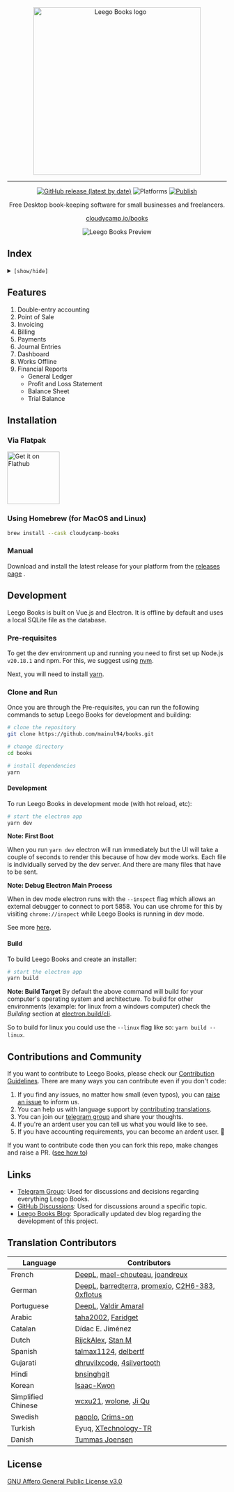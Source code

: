 <div align="center" markdown="1">

<img src="https://user-images.githubusercontent.com/29507195/207267672-d422db6c-d89a-4bbe-9822-468a55c15053.png" alt="Leego Books logo" width="384"/>

---

[![GitHub release (latest by date)](https://img.shields.io/github/v/release/mainul94/books)](https://github.com/mainul94/books/releases)
![Platforms](https://img.shields.io/badge/platform-mac%2C%20windows%2C%20linux-yellowgreen)
[![Publish](https://github.com/mainul94/books/actions/workflows/publish.yml/badge.svg)](https://github.com/mainul94/books/actions/workflows/publish.yml)

Free Desktop book-keeping software for small businesses and freelancers.

[cloudycamp.io/books](https://cloudycamp.io/books/)

<img src="https://user-images.githubusercontent.com/29507195/207267857-4ae48890-3fb2-4046-80cf-3256b46c72a0.png" alt="Leego Books Preview"/>

</div>

## Index

<details>
<summary><code>[show/hide]</code></summary>

1. [Features](#features)
2. [Installation](#installation)
3. [Development](#development)
4. [Contributions and Community](#contributions-and-community)
5. [Links](#links)
6. [Translation Contributors](#translation-contributors)
7. [License](#license)

</details>

## Features

1. Double-entry accounting
1. Point of Sale
1. Invoicing
1. Billing
1. Payments
1. Journal Entries
1. Dashboard
1. Works Offline
1. Financial Reports
   - General Ledger
   - Profit and Loss Statement
   - Balance Sheet
   - Trial Balance

## Installation

### Via Flatpak

<a href='https://flathub.org/apps/io.cloudycamp.books'>
    <img width='120' alt='Get it on Flathub' src='https://flathub.org/api/badge?locale=en'/>
</a>

### Using Homebrew (for MacOS and Linux)

```zsh
brew install --cask cloudycamp-books
```

### Manual

Download and install the latest release for your platform from the [releases
page](https://github.com/mainul94/books/releases) .

## Development

Leego Books is built on Vue.js and Electron. It is offline by default and uses
a local SQLite file as the database.

### Pre-requisites

To get the dev environment up and running you need to first set up Node.js `v20.18.1` and npm. For this, we suggest using
[nvm](https://github.com/nvm-sh/nvm#installing-and-updating).

Next, you will need to install [yarn](https://classic.yarnpkg.com/lang/en/docs/install/#mac-stable).

### Clone and Run

Once you are through the Pre-requisites, you can run the following commands to
setup Leego Books for development and building:

```bash
# clone the repository
git clone https://github.com/mainul94/books.git

# change directory
cd books

# install dependencies
yarn
```

#### Development

To run Leego Books in development mode (with hot reload, etc):

```bash
# start the electron app
yarn dev
```

**Note: First Boot**

When you run `yarn dev` electron will run immediately but the UI will take a
couple of seconds to render this because of how dev mode works. Each file is
individually served by the dev server. And there are many files that have to be
sent.

**Note: Debug Electron Main Process**

When in dev mode electron runs with the `--inspect` flag which allows an
external debugger to connect to port 5858. You can use chrome for this by
visiting `chrome://inspect` while Leego Books is running in dev mode.

See more [here](https://www.electronjs.org/docs/latest/tutorial/debugging-main-process#external-debuggers).

#### Build

To build Leego Books and create an installer:

```bash
# start the electron app
yarn build
```

**Note: Build Target**
By default the above command will build for your computer's operating system and
architecture. To build for other environments (example: for linux from a windows
computer) check the _Building_ section at
[electron.build/cli](https://www.electron.build/cli).

So to build for linux you could use the `--linux` flag like so: `yarn build --linux`.

## Contributions and Community

If you want to contribute to Leego Books, please check our [Contribution Guidelines](https://github.com/mainul94/books/blob/master/.github/CONTRIBUTING.md). There are many ways you can contribute even if you don't code:

1. If you find any issues, no matter how small (even typos), you can [raise an issue](https://github.com/mainul94/books/issues/new) to inform us.
2. You can help us with language support by [contributing translations](https://github.com/mainul94/books/wiki/Contributing-Translations).
3. You can join our [telegram group](https://t.me/legobook) and share your thoughts.
4. If you're an ardent user you can tell us what you would like to see.
5. If you have accounting requirements, you can become an ardent user. 🙂

If you want to contribute code then you can fork this repo, make changes and raise a PR. ([see how to](https://docs.github.com/en/pull-requests/collaborating-with-pull-requests/proposing-changes-to-your-work-with-pull-requests/creating-a-pull-request-from-a-fork))

## Links

- [Telegram Group](https://t.me/legobook): Used for discussions and decisions regarding everything Leego Books.
- [GitHub Discussions](https://github.com/mainul94/books/discussions): Used for discussions around a specific topic.
- [Leego Books Blog](https://tech.legobook.com/): Sporadically updated dev blog regarding the development of this project.

## Translation Contributors

| Language           | Contributors                                                                                                                                                                                              |
| ------------------ | --------------------------------------------------------------------------------------------------------------------------------------------------------------------------------------------------------- |
| French             | [DeepL](https://www.deepl.com/), [mael-chouteau](https://github.com/mael-chouteau), [joandreux](https://github.com/joandreux)                                                                             |
| German             | [DeepL](https://www.deepl.com/), [barredterra](https://github.com/barredterra), [promexio](https://github.com/promexio), [C2H6-383](https://github.com/C2H6-383), [0xflotus](https://github.com/0xflotus) |
| Portuguese         | [DeepL](https://www.deepl.com/), [Valdir Amaral](https://github.com/valdir-amaral)                                                                                                                        |
| Arabic             | [taha2002](https://github.com/taha2002), [Faridget](https://github.com/faridget)                                                                                                                          |
| Catalan            | Dídac E. Jiménez                                                                                                                                                                                          |
| Dutch              | [RijckAlex](https://github.com/RijckAlex), [Stan M](https://github.com/stxm)                                                                                                                              |
| Spanish            | [talmax1124](https://github.com/talmax1124), [delbertf](https://github.com/delbertf)                                                                                                                      |
| Gujarati           | [dhruvilxcode](https://github.com/dhruvilxcode), [4silvertooth](https://github.com/4silvertooth)                                                                                                          |
| Hindi              | [bnsinghgit](https://github.com/bnsinghgit)                                                                                                                                                               |
| Korean             | [Isaac-Kwon](https://github.com/Isaac-Kwon)                                                                                                                                                               |
| Simplified Chinese | [wcxu21](https://github.com/wcxu21), [wolone](https://github.com/wolone), [Ji Qu](https://github.com/winkidney)                                                                                           |
| Swedish            | [papplo](https://github.com/papplo), [Crims-on](https://github.com/Crims-on)                                                                                                                              |
| Turkish            | Eyuq, [XTechnology-TR](https://github.com/XTechnology-TR)                                                                                                                                                 |
| Danish             | [Tummas Joensen](https://github.com/slang123)                                                                                                                                                             |

## License

[GNU Affero General Public License v3.0](LICENSE)
